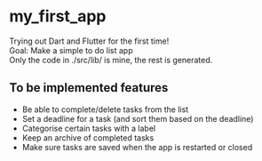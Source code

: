 # my_first_app
Trying out Dart and Flutter for the first time! \
Goal: Make a simple to do list app \
Only the code in ./src/lib/ is mine, the rest is generated.

## To be implemented features
- Be able to complete/delete tasks from the list
- Set a deadline for a task (and sort them based on the deadline)
- Categorise certain tasks with a label
- Keep an archive of completed tasks
- Make sure tasks are saved when the app is restarted or closed

